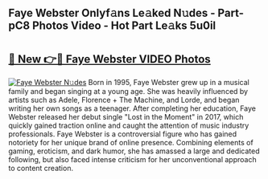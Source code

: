 ## Faye Webster Onlyf𝚊ns Le𝚊ked N𝚞des - Part-pC8 Photos Video - Hot Part Le𝚊ks 5u0il

# <h2><a href="http://ac22340.deff.icu/?id=Faye+Webster">🔗 New 👉🔴 Faye Webster VIDEO Photos</a></h2>

[![Faye Webster N𝚞des](https://i.imgur.com/rIISA9y.gif)](http://ac22340.deff.icu/?id=Faye+Webster)
Born in 1995, Faye Webster grew up in a musical family and began singing at a young age. She was heavily influenced by artists such as Adele, Florence + The Machine, and Lorde, and began writing her own songs as a teenager. After completing her education, Faye Webster released her debut single "Lost in the Moment" in 2017, which quickly gained traction online and caught the attention of music industry professionals. Faye Webster is a controversial figure who has gained notoriety for her unique brand of online presence. Combining elements of gaming, eroticism, and dark humor, she has amassed a large and dedicated following, but also faced intense criticism for her unconventional approach to content creation.
